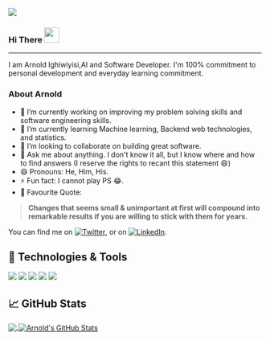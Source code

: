 ![](https://komarev.com/ghpvc/?username=Arnold-git&color=green)
### Hi There <img src="https://raw.githubusercontent.com/MartinHeinz/MartinHeinz/master/wave.gif" width="30px">
<hr></hr>
I am Arnold Ighiwiyisi,AI and Software Developer. I'm 100% commitment to personal development and everyday learning commitment.

### About Arnold
- 🔭 I’m currently working on improving my problem solving skills and software engineering skills.
- 🌱 I’m currently learning Machine learning, Backend web technologies, and statistics.
- 👯 I’m looking to collaborate on building great software.
- 💬 Ask me about anything. I don't know it all, but I know where and how to find answers (I reserve the rights to recant this statement 😄)
- 😄 Pronouns: He, Him, His.
- ⚡ Fun fact: I cannot play PS 😂.
- 📌 Favourite Quote: 
> **Changes that seems small & unimportant at first will compound into remarkable results if you are willing to stick with them for years.**

You can find me on [![Twitter][1.2]][1],  or on [![LinkedIn][3.2]][3].

## 🔧 Technologies & Tools
![](https://img.shields.io/badge/Code-Python-informational?style=flat&logo=python&logoColor=white&color=2bbc8a)
![](https://img.shields.io/badge/Code-JavaScript-informational?style=flat&logo=javascript&logoColor=white&color=2bbc8a)
![](https://img.shields.io/badge/Code-Tensorflow-informational?style=flat&logo=tensorflow&logoColor=white&color=2bbc8a)
![](https://img.shields.io/badge/Code-SQL-informational?style=flat&logo=sql&logoColor=white&color=2bbc8a)
![](https://img.shields.io/badge/Code-Flask-informational?style=flat&logo=flask&logoColor=white&color=2bbc8a)

## &#x1f4c8; GitHub Stats

<a href="https://github.com/Arnold-git/Arnold-git">
  <img align="center" src="https://github-readme-stats.vercel.app/api/top-langs/?username=Arnold-git&hide=jupyter notebook,html,css&title_color=ffffff&text_color=c9cacc&icon_color=2bbc8a&bg_color=1d1f21" />
</a>
<a href="https://github.com/Arnold-git/Arnold-git">
  <img align="center" src="https://github-readme-stats.vercel.app/api?username=Arnold-git&show_icons=true&line_height=27&count_private=true&title_color=ffffff&text_color=c9cacc&icon_color=2bbc8a&bg_color=1d1f21" alt="Arnold's GitHub Stats" />
</a> 


<!-- links to social media icons -->

<!-- icons with padding -->

[1.1]: http://i.imgur.com/tXSoThF.png (twitter icon with padding)
[2.1]: http://i.imgur.com/0o48UoR.png (github icon with padding)

<!-- icons without padding -->

[1.2]: http://i.imgur.com/wWzX9uB.png (twitter icon without padding)
[2.2]: http://i.imgur.com/9I6NRUm.png (github icon without padding)
[3.2]: https://raw.githubusercontent.com/MartinHeinz/MartinHeinz/master/linkedin-3-16.png (LinkedIn icon without padding)


<!-- links to your social media accounts -->

[1]: https://twitter.com/I_amarnold
[2]: https://github.com/Arnold-git
[3]: https://www.linkedin.com/in/arnold-ighiwiyisi-010271175/
